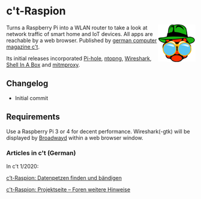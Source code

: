 # c't-Raspion

<img src="files/logo.png" alt="drawing" width="100" align="right">Turns a Raspberry Pi into a WLAN router to take a look at network traffic of smart home and IoT devices. All apps are reachable by a web browser. Published by [german computer magazine c't](https://ct.de/).

Its initial releases incorporated [Pi-hole](https://pi-hole.net/), [ntopng](https://www.ntop.org/products/traffic-analysis/ntop/), [Wireshark](https://www.wireshark.org/), [Shell In A Box](https://github.com/shellinabox/shellinabox) and [mitmproxy](https://mitmproxy.org/).

## Changelog
 - Initial commit

## Requirements

Use a Raspberry Pi 3 or 4 for decent performance. Wireshark(-gtk) will be displayed by [Broadwayd](https://developer.gnome.org/gtk3/stable/broadwayd.html) within a web browser window.

### Articles in c't (German)

In c't 1/2020:

[c’t-Raspion: Datenpetzen finden und bändigen](https://ct.de/-2805710)

[c't-Raspion: Projektseite – Foren weitere Hinweise](https://www.heise.de/ct/artikel/c-t-Raspion-Projektseite-4606645.html)
